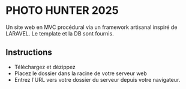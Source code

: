 # PHOTO HUNTER 2025
Un site web en MVC procédural via un framework artisanal inspiré de LARAVEL.
Le template et la DB sont fournis.

## Instructions
- Téléchargez et dézippez
- Placez le dossier dans la racine de votre serveur web
- Entrez l'URL vers votre dossier du serveur depuis votre navigateur.